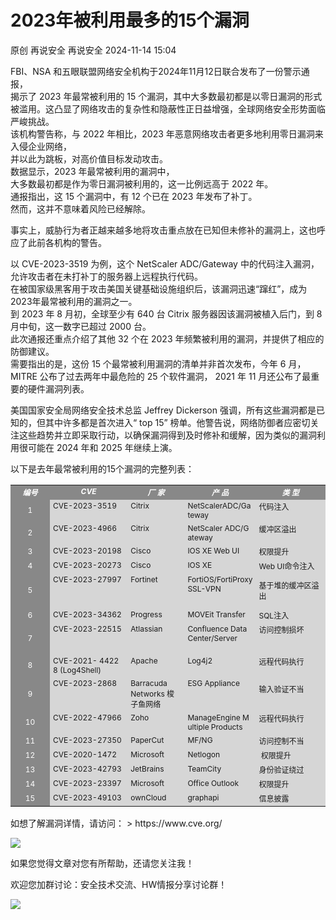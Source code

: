 #  2023年被利用最多的15个漏洞   
原创 再说安全  再说安全   2024-11-14 15:04  
  
FBI、NSA 和五眼联盟网络安全机构于2024年11月12日联合发布了一份警示通报，   
揭示了 2023 年最常被利用的 15 个漏洞，其中大多数最初都是以零日漏洞的形式被滥用。这凸显了网络攻击的复杂性和隐蔽性正日益增强，全球网络安全形势面临严峻挑战。  
该机构警告称，与 2022 年相比，2023 年恶意网络攻击者更多地利用零日漏洞来入侵企业网络，  
并以此为跳板，对高价值目标发动攻击。  
 数据显示，2023 年最常被利用的漏洞中，  
大多数最初都是作为零日漏洞被利用的，这一比例远高于 2022 年。  
通报指出，这 15 个漏洞中，有 12 个已在 2023 年发布了补丁。  
 然而，这并不意味着风险已经解除。  
  
事实上，威胁行为者正越来越多地将攻击重点放在已知但未修补的漏洞上，这也呼应了此前各机构的警告。  
  
以 CVE-2023-3519 为例，这个 NetScaler ADC/Gateway 中的代码注入漏洞，允许攻击者在未打补丁的服务器上远程执行代码。  
 在被国家级黑客用于攻击美国关键基础设施组织后，该漏洞迅速“蹿红”，成为2023年最常被利用的漏洞之一。  
 到 2023 年 8 月初，全球至少有 640 台 Citrix 服务器因该漏洞被植入后门，到 8 月中旬，这一数字已超过 2000 台。  
此次通报还重点介绍了其他 32 个在 2023 年频繁被利用的漏洞，并提供了相应的防御建议。  
 需要指出的是，这份 15 个最常被利用漏洞的清单并非首次发布，今年 6 月，MITRE 公布了过去两年中最危险的 25 个软件漏洞， 2021 年 11 月还公布了最重要的硬件漏洞列表。  
  
  
  
美国国家安全局网络安全技术总监 Jeffrey Dickerson 强调，所有这些漏洞都是已知的，但其中许多都是首次进入“ top 15” 榜单。他警告说，网络防御者应密切关注这些趋势并立即采取行动，以确保漏洞得到及时修补和缓解，因为类似的漏洞利用很可能在 2024 年和 2025 年继续上演。  
  
以下是去年最常被利用的15个漏洞的完整列表：  
<table><tbody data-immersive-translate-walked="7a0fb186-fea7-48fc-bbfd-502918d8c241"><tr data-immersive-translate-walked="7a0fb186-fea7-48fc-bbfd-502918d8c241"><td align="center" valign="top" colspan="1" rowspan="1" style="border-color: rgb(0, 0, 0);background-color: rgb(136, 136, 136);word-break: break-all;" width="31"><em><strong><span style="color: rgb(255, 255, 255);font-size: 12px;">编号</span></strong></em></td><td style="padding-right: 5px;padding-left: 5px;vertical-align: top;border-color: rgb(0, 0, 0);background-color: rgb(136, 136, 136);word-break: break-all;" align="center" valign="top" width="124"><span style="color: rgb(255, 255, 255);"><strong><em><span style="font-weight: 700;font-size: 12px;">CVE</span></em></strong></span></td><td data-immersive-translate-walked="7a0fb186-fea7-48fc-bbfd-502918d8c241" style="padding-right: 5px;padding-left: 5px;vertical-align: top;border-color: rgb(0, 0, 0);background-color: rgb(136, 136, 136);word-break: break-all;" align="center" valign="top" width="84"><span style="color: rgb(255, 255, 255);"><em><span style="font-size: 12px;"><strong>厂 家</strong></span></em></span></td><td data-immersive-translate-walked="7a0fb186-fea7-48fc-bbfd-502918d8c241" style="padding-right: 5px;padding-left: 5px;vertical-align: top;border-color: rgb(0, 0, 0);background-color: rgb(136, 136, 136);word-break: break-all;" align="center" valign="top" width="98"><span style="color: rgb(255, 255, 255);"><strong><em><span style="font-weight: 700;word-break: break-word;font-family: inherit;font-size: 12px;">产 品</span></em></strong></span></td><td data-immersive-translate-walked="7a0fb186-fea7-48fc-bbfd-502918d8c241" style="padding-right: 5px;padding-left: 5px;vertical-align: top;border-color: rgb(0, 0, 0);background-color: rgb(136, 136, 136);word-break: break-all;" align="center" valign="top" width="113"><span style="color: rgb(255, 255, 255);"><strong><em><span style="color: rgb(255, 255, 255);font-weight: 700;word-break: break-word;font-family: inherit;font-size: 12px;">类 型</span></em></strong></span></td></tr><tr data-immersive-translate-walked="7a0fb186-fea7-48fc-bbfd-502918d8c241"><td align="center" valign="middle" colspan="1" rowspan="1" style="border-color: rgb(0, 0, 0);background-color: rgb(136, 136, 136);" width="51"><span style="font-size: 12px;color: rgb(255, 255, 255);">1</span></td><td style="padding-right: 5px;padding-left: 5px;vertical-align: top;border-color: rgb(0, 0, 0);word-break: break-all;background-color: rgb(214, 214, 214);" width="124" align="left" valign="middle"><span style="font-size: 12px;">CVE-2023-3519</span></td><td data-immersive-translate-walked="7a0fb186-fea7-48fc-bbfd-502918d8c241" data-immersive-translate-paragraph="1" style="padding-right: 5px;padding-left: 5px;vertical-align: top;border-color: rgb(0, 0, 0);word-break: break-all;background-color: rgb(214, 214, 214);" width="84" align="left" valign="middle"><span style="font-size: 12px;">Citrix<span style="word-break: break-word;"> </span></span></td><td data-immersive-translate-walked="7a0fb186-fea7-48fc-bbfd-502918d8c241" data-immersive-translate-paragraph="1" style="padding-right: 5px;padding-left: 5px;vertical-align: top;border-color: rgb(0, 0, 0);word-break: break-all;background-color: rgb(214, 214, 214);" width="78" align="left" valign="middle"><span style="font-size: 12px;">NetScalerADC/Gateway<span style="word-break: break-word;"> </span></span></td><td data-immersive-translate-walked="7a0fb186-fea7-48fc-bbfd-502918d8c241" data-immersive-translate-paragraph="1" style="padding-right: 5px;padding-left: 5px;vertical-align: top;border-color: rgb(0, 0, 0);word-break: break-all;background-color: rgb(214, 214, 214);" width="93" align="left" valign="middle"><span style="word-break: break-word;font-family: inherit;font-size: 12px;">代码注入</span></td></tr><tr data-immersive-translate-walked="7a0fb186-fea7-48fc-bbfd-502918d8c241"><td align="center" valign="middle" colspan="1" rowspan="1" style="border-color: rgb(0, 0, 0);background-color: rgb(136, 136, 136);" width="51"><span style="font-size: 12px;color: rgb(255, 255, 255);">2</span></td><td style="padding-right: 5px;padding-left: 5px;vertical-align: top;border-color: rgb(0, 0, 0);background-color: rgb(214, 214, 214);" width="124" align="left" valign="middle"><span style="font-size: 12px;">CVE-2023-4966</span></td><td data-immersive-translate-walked="7a0fb186-fea7-48fc-bbfd-502918d8c241" data-immersive-translate-paragraph="1" style="padding-right: 5px;padding-left: 5px;vertical-align: top;border-color: rgb(0, 0, 0);word-break: break-all;background-color: rgb(214, 214, 214);" width="84" align="left" valign="middle"><span style="font-size: 12px;">Citrix<span style="word-break: break-word;"> </span></span></td><td data-immersive-translate-walked="7a0fb186-fea7-48fc-bbfd-502918d8c241" data-immersive-translate-paragraph="1" style="padding-right: 5px;padding-left: 5px;vertical-align: top;border-color: rgb(0, 0, 0);word-break: break-all;background-color: rgb(214, 214, 214);" width="98" align="left" valign="middle"><span style="font-size: 12px;">NetScaler ADC/Gateway<span style="word-break: break-word;"> </span></span></td><td data-immersive-translate-walked="7a0fb186-fea7-48fc-bbfd-502918d8c241" data-immersive-translate-paragraph="1" style="padding-right: 5px;padding-left: 5px;vertical-align: top;border-color: rgb(0, 0, 0);word-break: break-all;background-color: rgb(214, 214, 214);" width="113" align="left" valign="middle"><span style="word-break: break-word;font-family: inherit;font-size: 12px;">缓冲区溢出</span></td></tr><tr data-immersive-translate-walked="7a0fb186-fea7-48fc-bbfd-502918d8c241"><td align="center" valign="middle" colspan="1" rowspan="1" style="border-color: rgb(0, 0, 0);background-color: rgb(136, 136, 136);" width="51"><span style="font-size: 12px;color: rgb(255, 255, 255);">3</span></td><td style="padding-right: 5px;padding-left: 5px;vertical-align: top;border-color: rgb(0, 0, 0);background-color: rgb(214, 214, 214);" width="124" align="left" valign="middle"><span style="font-size: 12px;">CVE-2023-20198</span></td><td data-immersive-translate-walked="7a0fb186-fea7-48fc-bbfd-502918d8c241" data-immersive-translate-paragraph="1" style="padding-right: 5px;padding-left: 5px;vertical-align: top;border-color: rgb(0, 0, 0);word-break: break-all;background-color: rgb(214, 214, 214);" width="84" align="left" valign="middle"><span style="font-size: 12px;">Cisco<span style="word-break: break-word;"> </span></span></td><td data-immersive-translate-walked="7a0fb186-fea7-48fc-bbfd-502918d8c241" data-immersive-translate-paragraph="1" style="padding-right: 5px;padding-left: 5px;vertical-align: top;border-color: rgb(0, 0, 0);word-break: break-all;background-color: rgb(214, 214, 214);" width="78" align="left" valign="middle"><span style="font-size: 12px;">IOS XE Web UI<span style="word-break: break-word;"> </span></span></td><td data-immersive-translate-walked="7a0fb186-fea7-48fc-bbfd-502918d8c241" data-immersive-translate-paragraph="1" style="padding-right: 5px;padding-left: 5px;vertical-align: top;border-color: rgb(0, 0, 0);word-break: break-all;background-color: rgb(214, 214, 214);" width="113" align="left" valign="middle"><span style="word-break: break-word;font-family: inherit;font-size: 12px;">权限提升</span></td></tr><tr data-immersive-translate-walked="7a0fb186-fea7-48fc-bbfd-502918d8c241"><td align="center" valign="middle" colspan="1" rowspan="1" style="border-color: rgb(0, 0, 0);background-color: rgb(136, 136, 136);" width="51"><span style="font-size: 12px;color: rgb(255, 255, 255);">4</span></td><td style="padding-right: 5px;padding-left: 5px;vertical-align: top;border-color: rgb(0, 0, 0);background-color: rgb(214, 214, 214);" width="124" align="left" valign="middle"><span style="font-size: 12px;">CVE-2023-20273</span></td><td data-immersive-translate-walked="7a0fb186-fea7-48fc-bbfd-502918d8c241" data-immersive-translate-paragraph="1" style="padding-right: 5px;padding-left: 5px;vertical-align: top;border-color: rgb(0, 0, 0);word-break: break-all;background-color: rgb(214, 214, 214);" width="84" align="left" valign="middle"><span style="font-size: 12px;">Cisco<span style="word-break: break-word;"> </span></span></td><td data-immersive-translate-walked="7a0fb186-fea7-48fc-bbfd-502918d8c241" data-immersive-translate-paragraph="1" style="padding-right: 5px;padding-left: 5px;vertical-align: top;border-color: rgb(0, 0, 0);background-color: rgb(214, 214, 214);" width="98" align="left" valign="middle"><span style="font-size: 12px;">IOS XE</span></td><td data-immersive-translate-walked="7a0fb186-fea7-48fc-bbfd-502918d8c241" data-immersive-translate-paragraph="1" style="padding-right: 5px;padding-left: 5px;vertical-align: top;border-color: rgb(0, 0, 0);word-break: break-all;background-color: rgb(214, 214, 214);" width="113" align="left" valign="middle"><span style="word-break: break-word;font-family: inherit;font-size: 12px;">Web UI命令注入</span></td></tr><tr data-immersive-translate-walked="7a0fb186-fea7-48fc-bbfd-502918d8c241"><td align="center" valign="middle" colspan="1" rowspan="1" style="border-color: rgb(0, 0, 0);background-color: rgb(136, 136, 136);" width="51"><span style="font-size: 12px;color: rgb(255, 255, 255);">5<br/></span></td><td style="padding-right: 5px;padding-left: 5px;vertical-align: top;border-color: rgb(0, 0, 0);background-color: rgb(214, 214, 214);" width="124" align="left" valign="middle"><span style="font-size: 12px;">CVE-2023-27997</span></td><td data-immersive-translate-walked="7a0fb186-fea7-48fc-bbfd-502918d8c241" data-immersive-translate-paragraph="1" style="padding-right: 5px;padding-left: 5px;vertical-align: top;border-color: rgb(0, 0, 0);word-break: break-all;background-color: rgb(214, 214, 214);" width="84" align="left" valign="middle"><span style="font-size: 12px;">Fortinet</span></td><td data-immersive-translate-walked="7a0fb186-fea7-48fc-bbfd-502918d8c241" data-immersive-translate-paragraph="1" style="padding-right: 5px;padding-left: 5px;vertical-align: top;border-color: rgb(0, 0, 0);background-color: rgb(214, 214, 214);" width="98" align="left" valign="middle"><span style="font-size: 12px;">FortiOS/FortiProxy SSL-VPN</span></td><td data-immersive-translate-walked="7a0fb186-fea7-48fc-bbfd-502918d8c241" data-immersive-translate-paragraph="1" style="padding-right: 5px;padding-left: 5px;vertical-align: top;border-color: rgb(0, 0, 0);word-break: break-all;background-color: rgb(214, 214, 214);" width="113" align="left" valign="middle"><span style="word-break: break-word;display: inline-block;font-family: inherit;font-size: 12px;margin-top: 8px !important;margin-bottom: 8px !important;">基于堆的缓冲区溢出</span></td></tr><tr data-immersive-translate-walked="7a0fb186-fea7-48fc-bbfd-502918d8c241"><td align="center" valign="middle" colspan="1" rowspan="1" style="border-color: rgb(0, 0, 0);background-color: rgb(136, 136, 136);" width="51"><span style="font-size: 12px;color: rgb(255, 255, 255);">6</span></td><td style="padding-right: 5px;padding-left: 5px;vertical-align: top;border-color: rgb(0, 0, 0);background-color: rgb(214, 214, 214);" width="124" align="left" valign="middle"><span style="font-size: 12px;">CVE-2023-34362</span></td><td data-immersive-translate-walked="7a0fb186-fea7-48fc-bbfd-502918d8c241" data-immersive-translate-paragraph="1" style="padding-right: 5px;padding-left: 5px;vertical-align: top;border-color: rgb(0, 0, 0);word-break: break-all;background-color: rgb(214, 214, 214);" width="84" align="left" valign="middle"><span style="font-size: 12px;">Progress<span style="word-break: break-word;"> </span></span></td><td data-immersive-translate-walked="7a0fb186-fea7-48fc-bbfd-502918d8c241" data-immersive-translate-paragraph="1" style="padding-right: 5px;padding-left: 5px;vertical-align: top;border-color: rgb(0, 0, 0);word-break: break-all;background-color: rgb(214, 214, 214);" width="98" align="left" valign="middle"><span style="font-size: 12px;">MOVEit Transfer</span></td><td data-immersive-translate-walked="7a0fb186-fea7-48fc-bbfd-502918d8c241" data-immersive-translate-paragraph="1" style="padding-right: 5px;padding-left: 5px;vertical-align: top;border-color: rgb(0, 0, 0);word-break: break-all;background-color: rgb(214, 214, 214);" width="113" align="left" valign="middle"><span style="word-break: break-word;font-family: inherit;font-size: 12px;">SQL注入</span></td></tr><tr data-immersive-translate-walked="7a0fb186-fea7-48fc-bbfd-502918d8c241"><td align="center" valign="middle" colspan="1" rowspan="1" style="border-color: rgb(0, 0, 0);background-color: rgb(136, 136, 136);" width="51"><span style="font-size: 12px;color: rgb(255, 255, 255);">7<br/></span></td><td style="padding-right: 5px;padding-left: 5px;vertical-align: top;border-color: rgb(0, 0, 0);background-color: rgb(214, 214, 214);" width="124" align="left" valign="middle"><span style="font-size: 12px;">CVE-2023-22515</span></td><td data-immersive-translate-walked="7a0fb186-fea7-48fc-bbfd-502918d8c241" data-immersive-translate-paragraph="1" style="padding-right: 5px;padding-left: 5px;vertical-align: top;border-color: rgb(0, 0, 0);word-break: break-all;background-color: rgb(214, 214, 214);" width="84" align="left" valign="middle"><span style="font-size: 12px;">Atlassian</span></td><td data-immersive-translate-walked="7a0fb186-fea7-48fc-bbfd-502918d8c241" data-immersive-translate-paragraph="1" style="padding-right: 5px;padding-left: 5px;vertical-align: top;border-color: rgb(0, 0, 0);word-break: break-all;background-color: rgb(214, 214, 214);" width="98" align="left" valign="middle"><span style="font-size: 12px;">Confluence Data Center/Server<span style="word-break: break-word;"><br/><br/></span></span></td><td data-immersive-translate-walked="7a0fb186-fea7-48fc-bbfd-502918d8c241" data-immersive-translate-paragraph="1" style="padding-right: 5px;padding-left: 5px;vertical-align: top;border-color: rgb(0, 0, 0);word-break: break-all;background-color: rgb(214, 214, 214);" width="93" align="left" valign="middle"><span style="word-break: break-word;font-family: inherit;font-size: 12px;">访问控制损坏</span></td></tr><tr data-immersive-translate-walked="7a0fb186-fea7-48fc-bbfd-502918d8c241"><td align="center" valign="middle" colspan="1" rowspan="1" style="border-color: rgb(0, 0, 0);background-color: rgb(136, 136, 136);" width="51"><span style="font-size: 12px;color: rgb(255, 255, 255);">8<br/></span></td><td data-immersive-translate-walked="7a0fb186-fea7-48fc-bbfd-502918d8c241" data-immersive-translate-paragraph="1" style="padding-right: 5px;padding-left: 5px;vertical-align: top;border-color: rgb(0, 0, 0);word-break: break-all;background-color: rgb(214, 214, 214);" width="124" align="left" valign="middle"><span style="font-size: 12px;">CVE-2021- 44228 (Log4Shell)<span style="word-break: break-word;"><br/></span></span></td><td data-immersive-translate-walked="7a0fb186-fea7-48fc-bbfd-502918d8c241" data-immersive-translate-paragraph="1" style="padding-right: 5px;padding-left: 5px;vertical-align: top;border-color: rgb(0, 0, 0);word-break: break-all;background-color: rgb(214, 214, 214);" width="84" align="left" valign="middle"><span style="font-size: 12px;">Apache</span></td><td data-immersive-translate-walked="7a0fb186-fea7-48fc-bbfd-502918d8c241" data-immersive-translate-paragraph="1" style="padding-right: 5px;padding-left: 5px;vertical-align: top;border-color: rgb(0, 0, 0);word-break: break-all;background-color: rgb(214, 214, 214);" width="98" align="left" valign="middle"><span style="font-size: 12px;">Log4j2</span></td><td data-immersive-translate-walked="7a0fb186-fea7-48fc-bbfd-502918d8c241" data-immersive-translate-paragraph="1" style="padding-right: 5px;padding-left: 5px;vertical-align: top;border-color: rgb(0, 0, 0);word-break: break-all;background-color: rgb(214, 214, 214);" width="113" align="left" valign="middle"><span style="word-break: break-word;font-family: inherit;font-size: 12px;">远程代码执行</span></td></tr><tr data-immersive-translate-walked="7a0fb186-fea7-48fc-bbfd-502918d8c241"><td align="center" valign="middle" colspan="1" rowspan="1" style="border-color: rgb(0, 0, 0);background-color: rgb(136, 136, 136);" width="51"><span style="font-size: 12px;color: rgb(255, 255, 255);">9<br/></span></td><td style="padding-right: 5px;padding-left: 5px;vertical-align: top;border-color: rgb(0, 0, 0);word-break: break-all;background-color: rgb(214, 214, 214);" width="124" align="left" valign="middle"><span style="font-size: 12px;">CVE-2023-2868</span></td><td data-immersive-translate-walked="7a0fb186-fea7-48fc-bbfd-502918d8c241" data-immersive-translate-paragraph="1" style="padding-right: 5px;padding-left: 5px;vertical-align: top;border-color: rgb(0, 0, 0);background-color: rgb(214, 214, 214);" width="84" align="left" valign="middle"><span style="font-size: 12px;">Barracuda Networks<span style="word-break: break-word;"> <span style="font-family: inherit;">梭子鱼网络</span></span></span></td><td data-immersive-translate-walked="7a0fb186-fea7-48fc-bbfd-502918d8c241" data-immersive-translate-paragraph="1" style="padding-right: 5px;padding-left: 5px;vertical-align: top;border-color: rgb(0, 0, 0);word-break: break-all;background-color: rgb(214, 214, 214);" width="98" align="left" valign="middle"><span style="font-size: 12px;">ESG Appliance<span style="word-break: break-word;"> </span></span></td><td data-immersive-translate-walked="7a0fb186-fea7-48fc-bbfd-502918d8c241" data-immersive-translate-paragraph="1" style="padding-right: 5px;padding-left: 5px;vertical-align: top;border-color: rgb(0, 0, 0);word-break: break-all;background-color: rgb(214, 214, 214);" width="113" align="left" valign="middle"><span style="word-break: break-word;display: inline-block;font-family: inherit;font-size: 12px;margin-top: 8px !important;margin-bottom: 8px !important;">输入验证不当</span></td></tr><tr data-immersive-translate-walked="7a0fb186-fea7-48fc-bbfd-502918d8c241"><td align="center" valign="middle" colspan="1" rowspan="1" style="border-color: rgb(0, 0, 0);background-color: rgb(136, 136, 136);" width="51"><span style="font-size: 12px;color: rgb(255, 255, 255);">10<br/></span></td><td style="padding-right: 5px;padding-left: 5px;vertical-align: top;border-color: rgb(0, 0, 0);background-color: rgb(214, 214, 214);" width="124" align="left" valign="middle"><span style="font-size: 12px;">CVE-2022-47966</span></td><td data-immersive-translate-walked="7a0fb186-fea7-48fc-bbfd-502918d8c241" data-immersive-translate-paragraph="1" style="padding-right: 5px;padding-left: 5px;vertical-align: top;border-color: rgb(0, 0, 0);word-break: break-all;background-color: rgb(214, 214, 214);" width="84" align="left" valign="middle"><span style="font-size: 12px;">Zoho<span style="word-break: break-word;"> </span></span></td><td data-immersive-translate-walked="7a0fb186-fea7-48fc-bbfd-502918d8c241" data-immersive-translate-paragraph="1" style="padding-right: 5px;padding-left: 5px;vertical-align: top;border-color: rgb(0, 0, 0);word-break: break-all;background-color: rgb(214, 214, 214);" width="98" align="left" valign="middle"><span style="font-size: 12px;">ManageEngine Multiple Products<span style="word-break: break-word;"><br/></span></span></td><td data-immersive-translate-walked="7a0fb186-fea7-48fc-bbfd-502918d8c241" data-immersive-translate-paragraph="1" style="padding-right: 5px;padding-left: 5px;vertical-align: top;border-color: rgb(0, 0, 0);word-break: break-all;background-color: rgb(214, 214, 214);" width="113" align="left" valign="middle"><span style="word-break: break-word;font-family: inherit;font-size: 12px;">远程代码执行</span></td></tr><tr data-immersive-translate-walked="7a0fb186-fea7-48fc-bbfd-502918d8c241"><td align="center" valign="middle" colspan="1" rowspan="1" style="border-color: rgb(0, 0, 0);background-color: rgb(136, 136, 136);" width="51"><span style="font-size: 12px;color: rgb(255, 255, 255);">11</span></td><td style="padding-right: 5px;padding-left: 5px;vertical-align: top;border-color: rgb(0, 0, 0);background-color: rgb(214, 214, 214);" width="124" align="left" valign="middle"><span style="font-size: 12px;">CVE-2023-27350</span></td><td data-immersive-translate-walked="7a0fb186-fea7-48fc-bbfd-502918d8c241" data-immersive-translate-paragraph="1" style="padding-right: 5px;padding-left: 5px;vertical-align: top;border-color: rgb(0, 0, 0);word-break: break-all;background-color: rgb(214, 214, 214);" width="84" align="left" valign="middle"><span style="font-size: 12px;">PaperCut</span></td><td data-immersive-translate-walked="7a0fb186-fea7-48fc-bbfd-502918d8c241" data-immersive-translate-paragraph="1" style="padding-right: 5px;padding-left: 5px;vertical-align: top;border-color: rgb(0, 0, 0);word-break: break-all;background-color: rgb(214, 214, 214);" width="98" align="left" valign="middle"><span style="font-size: 12px;">MF/NG<span style="word-break: break-word;"> </span></span></td><td data-immersive-translate-walked="7a0fb186-fea7-48fc-bbfd-502918d8c241" data-immersive-translate-paragraph="1" style="padding-right: 5px;padding-left: 5px;vertical-align: top;border-color: rgb(0, 0, 0);word-break: break-all;background-color: rgb(214, 214, 214);" width="113" align="left" valign="middle"><span style="word-break: break-word;font-family: inherit;font-size: 12px;">访问控制不当</span></td></tr><tr data-immersive-translate-walked="7a0fb186-fea7-48fc-bbfd-502918d8c241"><td align="center" valign="middle" colspan="1" rowspan="1" style="border-color: rgb(0, 0, 0);background-color: rgb(136, 136, 136);" width="51"><span style="font-size: 12px;color: rgb(255, 255, 255);">12</span></td><td style="padding-right: 5px;padding-left: 5px;vertical-align: top;border-color: rgb(0, 0, 0);background-color: rgb(214, 214, 214);" width="124" align="left" valign="middle"><span style="font-size: 12px;">CVE-2020-1472</span></td><td data-immersive-translate-walked="7a0fb186-fea7-48fc-bbfd-502918d8c241" data-immersive-translate-paragraph="1" style="padding-right: 5px;padding-left: 5px;vertical-align: top;border-color: rgb(0, 0, 0);word-break: break-all;background-color: rgb(214, 214, 214);" width="84" align="left" valign="middle"><span style="font-size: 12px;">Microsoft</span></td><td data-immersive-translate-walked="7a0fb186-fea7-48fc-bbfd-502918d8c241" data-immersive-translate-paragraph="1" style="padding-right: 5px;padding-left: 5px;vertical-align: top;border-color: rgb(0, 0, 0);word-break: break-all;background-color: rgb(214, 214, 214);" width="98" align="left" valign="middle"><span style="font-size: 12px;">Netlogon</span></td><td data-immersive-translate-walked="7a0fb186-fea7-48fc-bbfd-502918d8c241" data-immersive-translate-paragraph="1" style="padding-right: 5px;padding-left: 5px;vertical-align: top;border-color: rgb(0, 0, 0);word-break: break-all;background-color: rgb(214, 214, 214);" width="113" align="left" valign="middle"><span style="word-break: break-word;font-size: 12px;"> <span style="word-break: break-word;font-family: inherit;">权限提升</span></span></td></tr><tr data-immersive-translate-walked="7a0fb186-fea7-48fc-bbfd-502918d8c241"><td align="center" valign="middle" colspan="1" rowspan="1" style="border-color: rgb(0, 0, 0);background-color: rgb(136, 136, 136);" width="51"><span style="font-size: 12px;color: rgb(255, 255, 255);">13<br/></span></td><td style="padding-right: 5px;padding-left: 5px;vertical-align: top;border-color: rgb(0, 0, 0);background-color: rgb(214, 214, 214);" width="124" align="left" valign="middle"><span style="font-size: 12px;">CVE-2023-42793</span></td><td data-immersive-translate-walked="7a0fb186-fea7-48fc-bbfd-502918d8c241" data-immersive-translate-paragraph="1" style="padding-right: 5px;padding-left: 5px;vertical-align: top;border-color: rgb(0, 0, 0);word-break: break-all;background-color: rgb(214, 214, 214);" width="84" align="left" valign="middle"><span style="font-size: 12px;">JetBrains</span></td><td data-immersive-translate-walked="7a0fb186-fea7-48fc-bbfd-502918d8c241" data-immersive-translate-paragraph="1" style="padding-right: 5px;padding-left: 5px;vertical-align: top;border-color: rgb(0, 0, 0);word-break: break-all;background-color: rgb(214, 214, 214);" width="98" align="left" valign="middle"><span style="font-size: 12px;">TeamCity<span style="word-break: break-word;"> </span></span></td><td data-immersive-translate-walked="7a0fb186-fea7-48fc-bbfd-502918d8c241" data-immersive-translate-paragraph="1" style="padding-right: 5px;padding-left: 5px;vertical-align: top;border-color: rgb(0, 0, 0);word-break: break-all;background-color: rgb(214, 214, 214);" width="113" align="left" valign="middle"><span style="word-break: break-word;font-family: inherit;font-size: 12px;">身份验证绕过</span></td></tr><tr data-immersive-translate-walked="7a0fb186-fea7-48fc-bbfd-502918d8c241"><td align="center" valign="middle" colspan="1" rowspan="1" style="border-color: rgb(0, 0, 0);background-color: rgb(136, 136, 136);" width="51"><span style="font-size: 12px;color: rgb(255, 255, 255);">14<br/></span></td><td style="padding-right: 5px;padding-left: 5px;vertical-align: top;border-color: rgb(0, 0, 0);background-color: rgb(214, 214, 214);" width="124" align="left" valign="middle"><span style="font-size: 12px;">CVE-2023-23397</span></td><td data-immersive-translate-walked="7a0fb186-fea7-48fc-bbfd-502918d8c241" data-immersive-translate-paragraph="1" style="padding-right: 5px;padding-left: 5px;vertical-align: top;border-color: rgb(0, 0, 0);word-break: break-all;background-color: rgb(214, 214, 214);" width="64" align="left" valign="middle"><span style="font-size: 12px;">Microsoft<span style="word-break: break-word;"> </span></span></td><td data-immersive-translate-walked="7a0fb186-fea7-48fc-bbfd-502918d8c241" data-immersive-translate-paragraph="1" style="padding-right: 5px;padding-left: 5px;vertical-align: top;border-color: rgb(0, 0, 0);word-break: break-all;background-color: rgb(214, 214, 214);" width="98" align="left" valign="middle"><span style="font-size: 12px;">Office Outlook<span style="word-break: break-word;"> </span></span></td><td data-immersive-translate-walked="7a0fb186-fea7-48fc-bbfd-502918d8c241" data-immersive-translate-paragraph="1" style="padding-right: 5px;padding-left: 5px;vertical-align: top;border-color: rgb(0, 0, 0);word-break: break-all;background-color: rgb(214, 214, 214);" width="113" align="left" valign="middle"><span style="word-break: break-word;font-family: inherit;font-size: 12px;">权限提升</span></td></tr><tr data-immersive-translate-walked="7a0fb186-fea7-48fc-bbfd-502918d8c241"><td align="center" valign="middle" colspan="1" rowspan="1" style="border-color: rgb(0, 0, 0);background-color: rgb(136, 136, 136);" width="51"><span style="font-size: 12px;color: rgb(255, 255, 255);">15</span></td><td style="padding-right: 5px;padding-left: 5px;vertical-align: top;border-color: rgb(0, 0, 0);background-color: rgb(214, 214, 214);" width="124" align="left" valign="middle"><span style="font-size: 12px;">CVE-2023-49103</span></td><td data-immersive-translate-walked="7a0fb186-fea7-48fc-bbfd-502918d8c241" data-immersive-translate-paragraph="1" style="padding-right: 5px;padding-left: 5px;vertical-align: top;border-color: rgb(0, 0, 0);word-break: break-all;background-color: rgb(214, 214, 214);" width="84" align="left" valign="middle"><span style="font-size: 12px;">ownCloud<span style="word-break: break-word;"> </span></span></td><td data-immersive-translate-walked="7a0fb186-fea7-48fc-bbfd-502918d8c241" data-immersive-translate-paragraph="1" style="padding-right: 5px;padding-left: 5px;vertical-align: top;border-color: rgb(0, 0, 0);word-break: break-all;background-color: rgb(214, 214, 214);" width="98" align="left" valign="middle"><span style="font-size: 12px;">graphapi<span style="word-break: break-word;"> </span></span></td><td data-immersive-translate-walked="7a0fb186-fea7-48fc-bbfd-502918d8c241" data-immersive-translate-paragraph="1" style="padding-right: 5px;padding-left: 5px;vertical-align: top;border-color: rgb(0, 0, 0);word-break: break-all;background-color: rgb(214, 214, 214);" width="113" align="left" valign="middle"><span style="word-break: break-word;font-family: inherit;font-size: 12px;">信息披露</span></td></tr></tbody></table>  
如想了解漏洞详情，请访问：  
> https://www.cve.org/  
  
  
  
![](https://mmbiz.qpic.cn/mmbiz_png/fkjOR3eVscb4BtXkCIJmcicGOQB5GMialhbS74ibYN5AU4cjibtxmBNAq7koAVO6Fvnw8Rr8IAB07qicFia2STVtKqfQ/640?wx_fmt=png&from=appmsg "")  
  
  
如果您觉得文章对您有所帮助，还请您关注我！  
  
  
  
  
  
欢迎您加群讨论：安全技术交流、HW情报分享讨论群！  
  
  
![](https://mmbiz.qpic.cn/mmbiz_png/fkjOR3eVscaCk1Hrx5ZSFpF9UDIUtfHvQ8b6TeMurEZFtR78CA7581ecq66D1YVLhtaHsyX4D9VbcPYB5UkZ9w/640?wx_fmt=other&from=appmsg&wxfrom=5&wx_lazy=1&wx_co=1&tp=webp "")  
  
  
